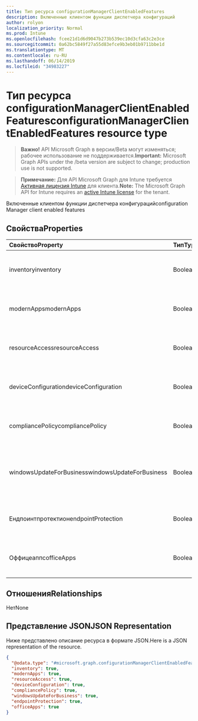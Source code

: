 ```yaml
---
title: Тип ресурса configurationManagerClientEnabledFeatures
description: Включенные клиентом функции диспетчера конфигураций
author: rolyon
localization_priority: Normal
ms.prod: Intune
ms.openlocfilehash: fcee21d1d6d9047b273b539ec10d3cfa63c2e3ce
ms.sourcegitcommit: 0a62bc5849f27a55d83efce9b3eb01b9711bbe1d
ms.translationtype: MT
ms.contentlocale: ru-RU
ms.lasthandoff: 06/14/2019
ms.locfileid: "34983227"
---
```

# <a name="configurationmanagerclientenabledfeatures-resource-type"></a><span data-ttu-id="ad7a1-103">Тип ресурса configurationManagerClientEnabledFeatures</span><span class="sxs-lookup"><span data-stu-id="ad7a1-103">configurationManagerClientEnabledFeatures resource type</span></span>

> <span data-ttu-id="ad7a1-104">**Важно!** API Microsoft Graph в версии/Beta могут изменяться; рабочее использование не поддерживается.</span><span class="sxs-lookup"><span data-stu-id="ad7a1-104">**Important:** Microsoft Graph APIs under the /beta version are subject to change; production use is not supported.</span></span>

> <span data-ttu-id="ad7a1-105">**Примечание:** Для API Microsoft Graph для Intune требуется [Активная лицензия Intune](https://go.microsoft.com/fwlink/?linkid=839381) для клиента.</span><span class="sxs-lookup"><span data-stu-id="ad7a1-105">**Note:** The Microsoft Graph API for Intune requires an [active Intune license](https://go.microsoft.com/fwlink/?linkid=839381) for the tenant.</span></span>

<span data-ttu-id="ad7a1-106">Включенные клиентом функции диспетчера конфигураций</span><span class="sxs-lookup"><span data-stu-id="ad7a1-106">configuration Manager client enabled features</span></span>

## <a name="properties"></a><span data-ttu-id="ad7a1-107">Свойства</span><span class="sxs-lookup"><span data-stu-id="ad7a1-107">Properties</span></span>
|<span data-ttu-id="ad7a1-108">Свойство</span><span class="sxs-lookup"><span data-stu-id="ad7a1-108">Property</span></span>|<span data-ttu-id="ad7a1-109">Тип</span><span class="sxs-lookup"><span data-stu-id="ad7a1-109">Type</span></span>|<span data-ttu-id="ad7a1-110">Описание</span><span class="sxs-lookup"><span data-stu-id="ad7a1-110">Description</span></span>|
|:---|:---|:---|
|<span data-ttu-id="ad7a1-111">inventory</span><span class="sxs-lookup"><span data-stu-id="ad7a1-111">inventory</span></span>|<span data-ttu-id="ad7a1-112">Boolean</span><span class="sxs-lookup"><span data-stu-id="ad7a1-112">Boolean</span></span>|<span data-ttu-id="ad7a1-113">Управляет ли Intune данными инвентаризации</span><span class="sxs-lookup"><span data-stu-id="ad7a1-113">Whether inventory is managed by Intune</span></span>|
|<span data-ttu-id="ad7a1-114">modernApps</span><span class="sxs-lookup"><span data-stu-id="ad7a1-114">modernApps</span></span>|<span data-ttu-id="ad7a1-115">Boolean</span><span class="sxs-lookup"><span data-stu-id="ad7a1-115">Boolean</span></span>|<span data-ttu-id="ad7a1-116">Управляет ли Intune современным приложением</span><span class="sxs-lookup"><span data-stu-id="ad7a1-116">Whether modern application is managed by Intune</span></span>|
|<span data-ttu-id="ad7a1-117">resourceAccess</span><span class="sxs-lookup"><span data-stu-id="ad7a1-117">resourceAccess</span></span>|<span data-ttu-id="ad7a1-118">Boolean</span><span class="sxs-lookup"><span data-stu-id="ad7a1-118">Boolean</span></span>|<span data-ttu-id="ad7a1-119">Управляет ли Intune доступом к ресурсам</span><span class="sxs-lookup"><span data-stu-id="ad7a1-119">Whether resource access is managed by Intune</span></span>|
|<span data-ttu-id="ad7a1-120">deviceConfiguration</span><span class="sxs-lookup"><span data-stu-id="ad7a1-120">deviceConfiguration</span></span>|<span data-ttu-id="ad7a1-121">Boolean</span><span class="sxs-lookup"><span data-stu-id="ad7a1-121">Boolean</span></span>|<span data-ttu-id="ad7a1-122">Управляет ли Intune конфигурацией устройства</span><span class="sxs-lookup"><span data-stu-id="ad7a1-122">Whether device configuration is managed by Intune</span></span>|
|<span data-ttu-id="ad7a1-123">compliancePolicy</span><span class="sxs-lookup"><span data-stu-id="ad7a1-123">compliancePolicy</span></span>|<span data-ttu-id="ad7a1-124">Boolean</span><span class="sxs-lookup"><span data-stu-id="ad7a1-124">Boolean</span></span>|<span data-ttu-id="ad7a1-125">Управляется ли Intune политикой соответствия требованиям</span><span class="sxs-lookup"><span data-stu-id="ad7a1-125">Whether compliance policy is managed by Intune</span></span>|
|<span data-ttu-id="ad7a1-126">windowsUpdateForBusiness</span><span class="sxs-lookup"><span data-stu-id="ad7a1-126">windowsUpdateForBusiness</span></span>|<span data-ttu-id="ad7a1-127">Boolean</span><span class="sxs-lookup"><span data-stu-id="ad7a1-127">Boolean</span></span>|<span data-ttu-id="ad7a1-128">Управляет ли Intune Центром обновления Windows для бизнеса</span><span class="sxs-lookup"><span data-stu-id="ad7a1-128">Whether Windows Update for Business is managed by Intune</span></span>|
|<span data-ttu-id="ad7a1-129">Ендпоинтпротектион</span><span class="sxs-lookup"><span data-stu-id="ad7a1-129">endpointProtection</span></span>|<span data-ttu-id="ad7a1-130">Boolean</span><span class="sxs-lookup"><span data-stu-id="ad7a1-130">Boolean</span></span>|<span data-ttu-id="ad7a1-131">Управляет ли Intune Endpoint Protection</span><span class="sxs-lookup"><span data-stu-id="ad7a1-131">Whether Endpoint Protection is managed by Intune</span></span>|
|<span data-ttu-id="ad7a1-132">Оффицеаппс</span><span class="sxs-lookup"><span data-stu-id="ad7a1-132">officeApps</span></span>|<span data-ttu-id="ad7a1-133">Boolean</span><span class="sxs-lookup"><span data-stu-id="ad7a1-133">Boolean</span></span>|<span data-ttu-id="ad7a1-134">Управляет ли Intune приложением Office</span><span class="sxs-lookup"><span data-stu-id="ad7a1-134">Whether Office application is managed by Intune</span></span>|

## <a name="relationships"></a><span data-ttu-id="ad7a1-135">Отношения</span><span class="sxs-lookup"><span data-stu-id="ad7a1-135">Relationships</span></span>
<span data-ttu-id="ad7a1-136">Нет</span><span class="sxs-lookup"><span data-stu-id="ad7a1-136">None</span></span>

## <a name="json-representation"></a><span data-ttu-id="ad7a1-137">Представление JSON</span><span class="sxs-lookup"><span data-stu-id="ad7a1-137">JSON Representation</span></span>
<span data-ttu-id="ad7a1-138">Ниже представлено описание ресурса в формате JSON.</span><span class="sxs-lookup"><span data-stu-id="ad7a1-138">Here is a JSON representation of the resource.</span></span>
<!-- {
  "blockType": "resource",
  "@odata.type": "microsoft.graph.configurationManagerClientEnabledFeatures"
}
-->
``` json
{
  "@odata.type": "#microsoft.graph.configurationManagerClientEnabledFeatures",
  "inventory": true,
  "modernApps": true,
  "resourceAccess": true,
  "deviceConfiguration": true,
  "compliancePolicy": true,
  "windowsUpdateForBusiness": true,
  "endpointProtection": true,
  "officeApps": true
}
```





